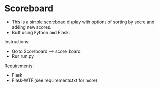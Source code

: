 # Scoreboard
- This is a simple scoreboad display with options of sorting by score and adding new scores. 
- Built using Python and Flask.

Instructions:
- Go to Scoreboard --> score_board
- Run run.py

Requirements:
- Flask
- Flask-WTF
(see requirements.txt for more)
